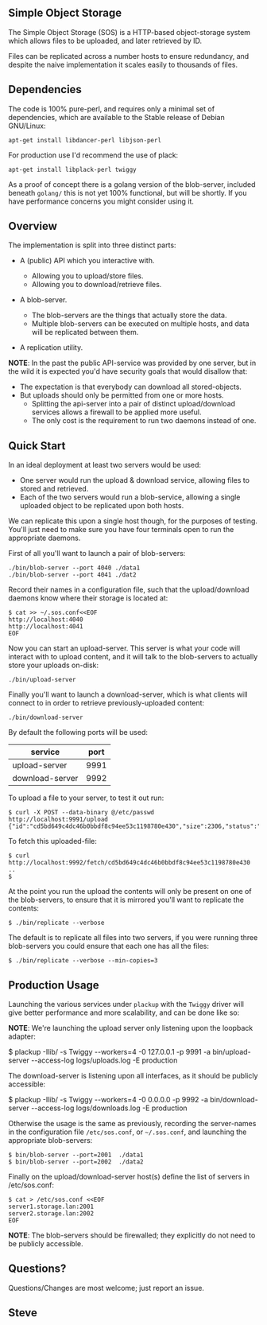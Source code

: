 Simple Object Storage
---------------------

The Simple Object Storage (SOS) is a HTTP-based object-storage system
which allows files to be uploaded, and later retrieved by ID.

Files can be replicated across a number hosts to ensure redundancy,
and despite the naive implementation it scales easily to thousands of files.


Dependencies
------------

The code is 100% pure-perl, and requires only a minimal set of dependencies, which are available to the Stable release of Debian GNU/Linux:

    apt-get install libdancer-perl libjson-perl

For production use I'd recommend the use of plack:

    apt-get install libplack-perl twiggy

As a proof of concept there is a golang version of the blob-server, included beneath `golang/` this is not yet 100% functional, but will be shortly.  If you have performance concerns you might consider using it.


Overview
--------

The implementation is split into three distinct parts:

* A (public) API which you interactive with.
    * Allowing you to upload/store files.
    * Allowing you to download/retrieve files.

* A blob-server.
    * The blob-servers are the things that actually store the data.
    * Multiple blob-servers can be executed on multiple hosts, and data will be replicated between them.

* A replication utility.

**NOTE**: In the past the public API-service was provided by one server, but in the wild it is expected you'd have security goals that would disallow that:

* The expectation is that everybody can download all stored-objects.
* But uploads should only be permitted from one or more hosts.
    * Splitting the api-server into a pair of distinct upload/download services allows a firewall to be applied more useful.
    * The only cost is the requirement to run two daemons instead of one.



Quick Start
-----------

In an ideal deployment at least two servers would be used:

* One server would run the upload & download service, allowing files to stored and retrieved.
* Each of the two servers would run a blob-service, allowing a single uploaded object to be replicated upon both hosts.

We can replicate this upon a single host though, for the purposes of testing.  You'll just need to make sure you have four terminals open to run the appropriate daemons.

First of all you'll want to launch a pair of blob-servers:

    ./bin/blob-server --port 4040 ./data1
    ./bin/blob-server --port 4041 ./dat2

  Record their names in a configuration file, such that the upload/download daemons know where their storage is located at:

    $ cat >> ~/.sos.conf<<EOF
    http://localhost:4040
    http://localhost:4041
    EOF

Now you can start an upload-server.  This server is what your code will interact with to upload content, and it will talk to the blob-servers to actually store your uploads on-disk:

    ./bin/upload-server

Finally you'll want to launch a download-server, which is what clients will connect to in order to retrieve previously-uploaded content:

    ./bin/download-server


By default the following ports will be used:

|service          | port |
|---------------- | ---- |
| upload-server   | 9991 |
| download-server | 9992 |

To upload a file to your server, to test it out run:

    $ curl -X POST --data-binary @/etc/passwd  http://localhost:9991/upload
    {"id":"cd5bd649c4dc46b0bbdf8c94ee53c1198780e430","size":2306,"status":"OK"}

To fetch this uploaded-file:

    $ curl http://localhost:9992/fetch/cd5bd649c4dc46b0bbdf8c94ee53c1198780e430
    ..
    $

At the point you run the upload the contents will only be present on one of the blob-servers, to ensure that it is mirrored you'll want to replicate the contents:

    $ ./bin/replicate --verbose

The default is to replicate all files into two servers, if you were running three blob-servers you could ensure that each one has all the files:

    $ ./bin/replicate --verbose --min-copies=3




Production Usage
----------------

Launching the various services under `plackup` with the `Twiggy` driver will give better performance and more scalability, and can be done like so:

**NOTE**: We're launching the upload server only listening upon the loopback adapter:

   $ plackup -Ilib/ -s Twiggy --workers=4 -0 127.0.0.1 -p 9991 -a bin/upload-server --access-log logs/uploads.log -E production

The download-server is listening upon all interfaces, as it should be publicly accessible:

   $ plackup -Ilib/  -s Twiggy --workers=4 -0 0.0.0.0 -p 9992 -a bin/download-server --access-log logs/downloads.log -E production

Otherwise the usage is the same as previously, recording the server-names in the configuration file `/etc/sos.conf`, or `~/.sos.conf`, and launching the appropriate blob-servers:

    $ bin/blob-server --port=2001  ./data1
    $ bin/blob-server --port=2002  ./data2

Finally on the upload/download-server host(s) define the list of servers in /etc/sos.conf:

    $ cat > /etc/sos.conf <<EOF
    server1.storage.lan:2001
    server2.storage.lan:2002
    EOF

**NOTE**: The blob-servers should be firewalled; they explicitly do not need to be publicly accessible.


Questions?
----------

Questions/Changes are most welcome; just report an issue.

Steve
-- 
